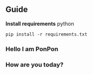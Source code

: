 ## Guide

**Install requirements**
python 
```
pip install -r requirements.txt
```


### Hello I am PonPon
### How are you today?